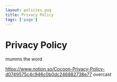 ```yaml
---
layout: policies.pug
title: Privacy Policy
tags: ['page']
---
```


# Privacy Policy

mumms the word

https://www.notion.so/Cocoon-Privacy-Policy-d0749575c4c946c0b0dc246882738e77
overcast